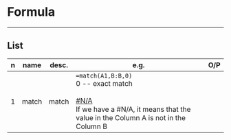 # Formula

---

## List
|n|name|desc.|e.g.|O/P|
|-|----|-----|----|---|
|1|match|match|`=match(A1,B:B,0)`<br/>0 -- exact match<br/><br/><ins>#N/A</ins><br/>If we have a #N/A, it means that the value in the Column A is not in the Column B|
